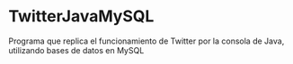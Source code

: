 # TwitterJavaMySQL
Programa que replica el funcionamiento de Twitter por la consola de Java, utilizando bases de datos en MySQL
